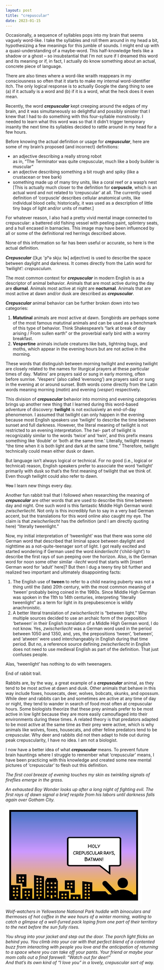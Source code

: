 ```yaml
---
layout: post
title: "crepuscular"
date: 2023-01-15
---
```


Occasionally, a sequence of syllables pops into my brain that seems vaguely word-like. I take the syllables and roll them around in my head a bit, hypothesizing a few meanings for this jumble of sounds. I might end up with a quasi-understanding of a maybe-word. This half-knowledge feels like a shadow or a ghost – so insubstantial that I’m not sure if I dreamed this word and its meaning or if, in fact, I actually do know something about an actual, concrete piece of language.

<!--preview-cutoff-->

There are also times where a word-like wraith reappears in my consciousness so often that it starts to make my internal word-identifier itch. The only logical response is to actually Google the dang thing to see (a) if it actually is a word and (b) if it is a word, what the heck does it even mean.

Recently, the word **_crepuscular_** kept creeping around the edges of my brain, and it was simultaneously so delightful and possibly sinister that I knew that I had to do something with this four-syllable monstrosity. I needed to learn what this word was so that it didn’t trigger temporary insanity the next time its syllables decided to rattle around in my head for a few hours.

Before knowing the actual definition or usage for **_crepuscular_**, here are some of my brain’s proposed (and incorrect) definitions:

<ul>
<li>
  an adjective describing a really strong robot <br />
  as in, “The Terminator was quite crepuscular, much like a body builder is muscular”
  </li>
  <li>
  an adjective describing something a bit rough and spiky (like a crustacean or tree bark)
  </li>
<li>
  something made up of many tiny units, like a coral reef or a wasp’s nest <br />
  [This is actually much closer to the definition for <b>corpuscle</b>, which is an actual word and not related to ‘crepuscular’ at all. The currently used definition of ‘corpuscle’ describes cellular anatomical units, like individual blood cells; historically, it was used as a description of little tiny bags of light and/or units of matter.]
  </li>
  </ul>

For whatever reason, I also had a pretty vivid mental image connected to crepuscular: a battered old fishing vessel with peeling paint, splintery seats, and a hull encased in barnacles. This image may have been influenced by all or some of the definitional red herrings described above.

None of this information so far has been useful or accurate, so here is the actual definition.

**_Crepuscular_** ([kɹ̥ɛ 'pʰə skjuː ɫɚ] adjective) is used to describe the space between daylight and darkness. It comes directly from the Latin word for ‘twilight’: *crepusculum*.

The most common context for **_crepuscular_** in modern English is as a descriptor of animal behavior. Animals that are most active during the day are **diurnal**. Animals most active at night are **nocturnal**. Animals that are most active at dawn and/or dusk are described as **_crepuscular_**.

**_Crepuscular_** animal behavior can be further broken down into two categories:
1.	**Matutinal** animals are most active at dawn. Songbirds are perhaps some of the most famous matutinal animals and can be used as a benchmark of this type of behavior. Think Shakespeare’s “lark at break of day arising / From sullen earth” or the proverbial early bird with a wormy breakfast.  
2.	**Vespertine** animals include creatures like bats, lightning bugs, and moths, which appear in the evening hours but are not active in the morning.

These words that distinguish between morning twilight and evening twilight are closely related to the names for liturgical prayers at these particular times of day. ‘Matins’ are prayers said or sung in early morning, often before sunrise. ‘Vespers’ (also called ‘evensong’) are prayers said or sung in the evening at or around sunset. Both words come directly from the Latin words meaning morning (*matin*) and evening (*vesper*) respectively.

This division of **_crepuscular_** behavior into morning and evening categories brings up another new thing that I learned during this word-based adventure of discovery: **twilight** is not exclusively an end-of-day phenomenon. I assumed that twilight can only happen in the evening because most English speakers use ‘twilight’ to describe the time between sunset and full darkness. However, the literal meaning of twilight is not restricted to an evening interpretation. The *twi-* part of twilight is recognizably similar to the words ‘twice’ and ‘twin’, and this prefix means something like ‘double’ or ‘both at the same time.’ Literally, twilight means “the time when it is both light and dark at the same time.” Therefore, twilight technically could mean either dusk or dawn. 

But language isn’t always logical or technical. For no good (i.e., logical or technical) reason, English speakers prefer to associate the word ‘twilight’ primarily with dusk so that’s the first meaning of twilight that we think of. Even though twilight could also refer to dawn.

<del>You</del> I learn new things every day.

Another fun rabbit trail that I followed when researching the meaning of **_crepuscular_** are other words that are used to describe this time between day and night. One such word is this fantastic Middle High German word: *zwischerliecht*. Not only is this incredibly fun to say in a very bad German accent, but the translations for this word online also caught my eye. The claim is that *zwischerliecht* has the definition (and I am directly quoting here) “literally tweenlight.” 

Now, my initial interpretation of ‘tweenlight’ was that there was some old German word that described that liminal space between daylight and nighttime as a not-quite-teenager sort of light. I got really excited and started wondering if German used the word *kinderliecht* (‘child-light’) to describe the first rays of sun peeping over the horizon. Also, is the German word for noon some other similar *-liecht* word that starts with [insert German word for ‘adult’ here]? But then I dug a teeny tiny bit further and realized two important and ultimately disappointing facts:

1.	The English use of **tween** to refer to a child nearing puberty was not a thing until the (late) 20th century, with the most common meaning of ‘tween’ probably being coined in the 1980s.  Since Middle High German was spoken in the 11th to 14th centuries, interpreting “literally tweenlight” as a term for light in its prepubescence is wildly anachronistic.
2.	A better literal translation of *zwischerliecht* is “between light.” Why multiple sources decided to use an archaic form of the preposition ‘between’ in their English translation of a Middle High German word, I do not know. Yes, *zwischerliecht* was a German word used in the period between 1050 and 1350, and, yes, the prepositions ‘tween’, ‘between’, and ‘atween’ were used interchangeably in English during that time period. But no, a reference source defining *zwischerliecht* in English does not need to use medieval English as part of the definition. That just confuses people.

Alas, ‘tweenlight’ has nothing to do with tweenagers.

End of rabbit trail.

Rabbits are, by the way, a great example of a **_crepuscular_** animal, as they tend to be most active at dawn and dusk. Other animals that behave in this way include foxes, housecats, deer, wolves, bobcats, skunks, and opossum. While deer and rabbits can be and sometimes are active at any time of day or night, they tend to wander in search of food most often at crepuscular hours. Some biologists theorize that these prey animals prefer to be most active in low light because they are more easily camouflaged into their environments during these times. A related theory is that predators adapted to be most active at the same time as their prey were active, which is why animals like wolves, foxes, housecats, and other feline predators tend to be crepuscular. Why deer and rabbits did not then adapt to hide out during peak crepuscularity, I have no idea. I am not a biologist.

I now have a better idea of what **_crepuscular_** means. To prevent future brain hauntings where I struggle to remember what ‘crepuscular’ means, I have been practicing with this knowledge and created some new mental pictures of ‘crepuscular’ to flesh out this definition.

*The first cool breeze of evening touches my skin as twinkling signals of fireflies emerge in the grass.*

*An exhausted Boy Wonder looks up after a long night of fighting evil. The first rays of dawn signal a brief respite from his labors until darkness falls again over Gotham City.*

!["Holy Crepuscular Rays, Batman!"](/images/crepuscular.png)

*Wolf-watchers in Yellowstone National Park huddle with binoculars and thermoses of hot coffee in the wee hours of a winter morning, waiting to catch a glimpse of a well-furred pack loping from one part of their territory to the next before the sun fully rises.*

*You shrug into your jacket and step out the door. The porch light flicks on behind you. You climb into your car with that perfect blend of a contented buzz from interacting with people you love and the anticipation of returning to a space where you can take off your pants. Your friend or maybe your mom calls out a final farewell: “Watch out for deer!"<br />
And that’s its own kind of “I love you” in a lovely, crepuscular sort of way.*
